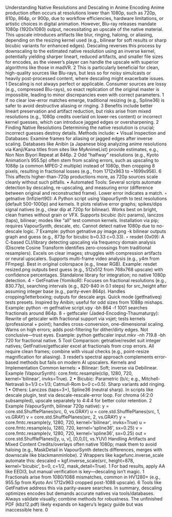 Understanding Native Resolutions and Descaling in Anime Encoding
Anime production often occurs at resolutions lower than 1080p, such as 720p, 810p, 864p, or 900p, due to workflow efficiencies, hardware limitations, or artistic choices in digital animation. However, Blu-ray releases mandate 1080p (1920x1080) output, necessitating an upscale of the native material. This upscale introduces artifacts like blur, ringing, haloing, or aliasing, depending on the resizing kernel used (e.g., bilinear for soft results or sharp bicubic variants for enhanced edges). Descaling reverses this process by downscaling to the estimated native resolution using an inverse kernel, potentially yielding sharper lineart, reduced artifacts, and smaller file sizes for encodes, as the viewer’s player can handle the upscale with superior algorithms like those in madVR. 2 This is particularly beneficial for clean, high-quality sources like Blu-rays, but less so for noisy simulcasts or heavily post-processed content, where descaling might exacerbate issues. 1
Descaling is not always perfect or applicable. Consumer sources are lossy (e.g., compressed Blu-rays), so exact replication of the original master is impossible, leading to minor discrepancies even with correct parameters. 1 If no clear low-error matches emerge, traditional resizing (e.g., Spline36) is safer to avoid destructive aliasing or ringing. 3 Benefits include better lineart preservation and artifact reduction, but risks arise from mixed resolutions (e.g., 1080p credits overlaid on lower-res content) or incorrect kernel guesses, which can introduce jagged edges or oversharpening. 2
Finding Native Resolutions
Determining the native resolution is crucial; incorrect guesses destroy details. Methods include:
	•	Visual Inspection and Databases: Examine frames for aliasing or jagged edges after inverse scaling. Databases like Anibin (a Japanese blog analyzing anime resolutions via Kanji/Kana titles from sites like MyAnimeList) provide estimates, e.g., Non Non Biyori Repeat at 846p. 2 Odd “halfway” resolutions (e.g., Kyoto Animation’s 955.5p) often stem from scaling errors, such as upscaling to 1088p (a common MPEG-2 multiple) instead of 1080p, then cropping 8 pixels, resulting in fractional losses (e.g., from 1712x963 to ~1699x956). 6 This affects higher-than-720p productions more, as 720p sources scale cleanly without such pitfalls.
	•	Automated Tools: Several scripts automate detection by descaling, re-upscaling, and measuring error (difference between original and reconstructed frame). Lower error indicates a match.
	◦	getnative (Infiziert90): A Python script using VapourSynth to test resolutions (default 500-1000p) and kernels. It plots relative error graphs; spikes/dips signal natives (e.g., clear dip at 720p for bilinear). Works best on bright, clean frames without grain or VFX. Supports bicubic (b/c params), lanczos (taps), bilinear; modes like “all” test common kernels. Installation via pip; requires VapourSynth, descale, etc. Cannot detect native 1080p due to no-descale logic. 7 Example: python getnative.py image.png -k bilinear outputs graph and guess (e.g., 873p for bicubic b=0.33 c=0.33).
	◦	resdet (0x09): A C-based CLI/library detecting upscaling via frequency domain analysis (Discrete Cosine Transform identifies zero-crossings from traditional resamplers). Excels on clear images; struggles with compression artifacts or neural upscalers. Supports multi-frame video analysis (e.g., y4m from FFmpeg). Best in original colorspace (e.g., linear RGB). Example: resdet resized.png outputs best guess (e.g., 512x512 from 768x768 upscale) with confidence percentages. Standalone library for integration; no native 1080p detection. 4 
	◦	GetFnative (YomikoR): Focuses on fractional resolutions (e.g., 830.77p), searching intervals (e.g., 820-840 in 0.1 steps) for src_height after assuming integer base (e.g., parity-even 864p). Handles cropping/letterboxing; outputs for descale args. Quick mode (getfnativeq) tests presets. Inspired by Anibin; useful for odd sizes from 1088p mishaps. Example: python -m getfnative script.vpy -bh 864 -f 1001 searches fractionals around 864p. 8 
	◦	getfscaler (Jaded-Encoding-Thaumaturgy): Rewrite of getscaler with fractional support via vsjet; tests kernels (professional + point); handles cross-conversion, one-dimensional scaling. Warns on high errors; adds post-filtering for dither/dirty edges. Not conclusive—trust eyes. Example: python getfscaler input.mkv -nh 719.8 -bh 720 for fractional native. 5 
Tool Comparison: getnative/resdet suit integer natives; GetFnative/getfscaler excel at fractionals from crop errors. All require clean frames; combine with visual checks (e.g., point-resize magnification for aliasing). 3 resdet’s spectral approach complements error-based methods but fails on modern AI upscalers.
Kernels and Implementation
Common kernels:
	•	Bilinear: Soft; inverse via Debilinear. Example (VapourSynth): core.fmtc.resample(clip, 1280, 720, kernel='bilinear', invks=True). 2 
	•	Bicubic: Parametric (b/c; e.g., Mitchell-Netravali b=1/3 c=1/3; Catmull-Rom b=0 c=0.5). Sharp variants add ringing. 1 
	•	Others: Lanczos (taps=3+), Spline36 (neutral sharp).
In scripts like descale plugin, test via descale-rescale-error loop. For chroma (4:2:0 subsampled), upscale separately to 4:4:4 for better color retention. 2 Example (VapourSynth, bilinear 720p native):
y = core.std.ShufflePlanes(src, 0, vs.GRAY)
u = core.std.ShufflePlanes(src, 1, vs.GRAY)
v = core.std.ShufflePlanes(src, 2, vs.GRAY)
y = core.fmtc.resample(y, 1280, 720, kernel='bilinear', invks=True)
u = core.fmtc.resample(u, 1280, 720, kernel='spline36', sx=0.25)
v = core.fmtc.resample(v, 1280, 720, kernel='spline36', sx=0.25)
out = core.std.ShufflePlanes([y, u, v], [0,0,0], vs.YUV)
Handling Artifacts and Mixed Content
Credits/overlays often native 1080p; mask them to avoid haloing (e.g., MaskDetail in VapourSynth detects differences, merges with downscale like blackmanminlobe). 2 Wrappers like kagefunc.inverse_scale automate this: descaled = kgf.inverse_scale(src, height=878, kernel='bicubic', b=0, c=1/2, mask_detail=True). 1 For bad results, apply AA like EEDI3, but manual verification is key—descaling isn’t magic. 1
Fractionals arise from 1080/1088 mismatches, common in HV1280+ (e.g., 955.5p from Kyoto Ani 1712x963 cropped post-1088 upscale). 6 Tools like GetFnative address this via parity-aware searches.
In summary, descaling optimizes encodes but demands accurate natives via tools/databases. Always validate visually; combine methods for robustness. The unfinished PDF (kbz12.pdf) likely expands on kageru’s legacy guide but was inaccessible here. 0


